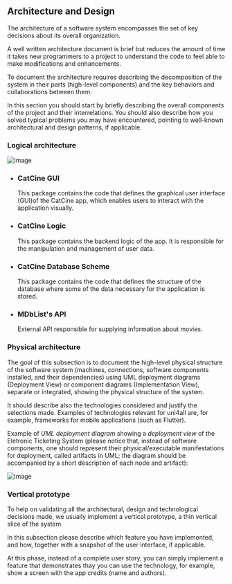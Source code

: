 
## Architecture and Design
The architecture of a software system encompasses the set of key decisions about its overall organization. 

A well written architecture document is brief but reduces the amount of time it takes new programmers to a project to understand the code to feel able to make modifications and enhancements.

To document the architecture requires describing the decomposition of the system in their parts (high-level components) and the key behaviors and collaborations between them. 

In this section you should start by briefly describing the overall components of the project and their interrelations. You should also describe how you solved typical problems you may have encountered, pointing to well-known architectural and design patterns, if applicable.

### Logical architecture
![image](https://user-images.githubusercontent.com/114760605/224853948-28e7497b-acd7-452c-8d59-943257c4ffea.png)

- ### CatCine GUI
    This package contains the code that defines the graphical user interface (GUI)of the CatCine app, which enables users to interact with the application visually.
    
- ### CatCine Logic
    This package contains the backend logic of the app. It is responsible for the manipulation and management of user data.
    
- ### CatCine Database Scheme
    This package contains the code that defines the structure of the database where some of the data necessary for the application is stored.
   
- ### MDbList's API
    External API responsible for supplying information about movies.

### Physical architecture
The goal of this subsection is to document the high-level physical structure of the software system (machines, connections, software components installed, and their dependencies) using UML deployment diagrams (Deployment View) or component diagrams (Implementation View), separate or integrated, showing the physical structure of the system.

It should describe also the technologies considered and justify the selections made. Examples of technologies relevant for uni4all are, for example, frameworks for mobile applications (such as Flutter).

Example of _UML deployment diagram_ showing a _deployment view_ of the Eletronic Ticketing System (please notice that, instead of software components, one should represent their physical/executable manifestations for deployment, called artifacts in UML; the diagram should be accompanied by a short description of each node and artifact):

![image](https://user-images.githubusercontent.com/114760605/224854041-1d8e17e8-61a1-4e3a-af3c-aab2d8088ff9.png)


### Vertical prototype
To help on validating all the architectural, design and technological decisions made, we usually implement a vertical prototype, a thin vertical slice of the system.

In this subsection please describe which feature you have implemented, and how, together with a snapshot of the user interface, if applicable.

At this phase, instead of a complete user story, you can simply implement a feature that demonstrates thay you can use the technology, for example, show a screen with the app credits (name and authors).

